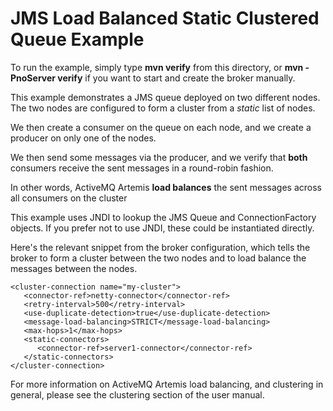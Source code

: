 # JMS Load Balanced Static Clustered Queue Example

To run the example, simply type **mvn verify** from this directory, or **mvn -PnoServer verify** if you want to start and create the broker manually.

This example demonstrates a JMS queue deployed on two different nodes. The two nodes are configured to form a cluster from a _static_ list of nodes.

We then create a consumer on the queue on each node, and we create a producer on only one of the nodes.

We then send some messages via the producer, and we verify that **both** consumers receive the sent messages in a round-robin fashion.

In other words, ActiveMQ Artemis **load balances** the sent messages across all consumers on the cluster

This example uses JNDI to lookup the JMS Queue and ConnectionFactory objects. If you prefer not to use JNDI, these could be instantiated directly.

Here's the relevant snippet from the broker configuration, which tells the broker to form a cluster between the two nodes and to load balance the messages between the nodes.

    <cluster-connection name="my-cluster">
       <connector-ref>netty-connector</connector-ref>
       <retry-interval>500</retry-interval>
       <use-duplicate-detection>true</use-duplicate-detection>
       <message-load-balancing>STRICT</message-load-balancing>
       <max-hops>1</max-hops>
       <static-connectors>
          <connector-ref>server1-connector</connector-ref>
       </static-connectors>
    </cluster-connection>

For more information on ActiveMQ Artemis load balancing, and clustering in general, please see the clustering section of the user manual.
